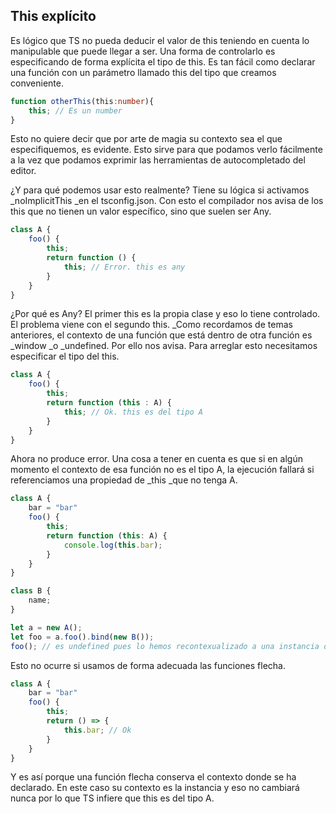 ## This explícito

Es lógico que TS no pueda deducir el valor de this teniendo en cuenta lo manipulable que puede llegar a ser. Una forma de controlarlo es especificando de forma explícita el tipo de this. Es tan fácil como declarar una función con un parámetro llamado this del tipo que creamos conveniente.

```ts
function otherThis(this:number){
    this; // Es un number
}
```

Esto no quiere decir que por arte de magia su contexto sea el que especifiquemos, es evidente. Esto sirve para que podamos verlo fácilmente a la vez que podamos exprimir las herramientas de autocompletado del editor.

¿Y para qué podemos usar esto realmente? Tiene su lógica si activamos _noImplicitThis _en el tsconfig.json. Con esto el compilador nos avisa de los this que no tienen un valor específico, sino que suelen ser Any.

```ts
class A {
    foo() {
        this;
        return function () {
            this; // Error. this es any
        }
    }
}
```

¿Por qué es Any? El primer this es la propia clase y eso lo tiene controlado. El problema viene con el segundo this. \_Como recordamos de temas anteriores, el contexto de una función que está dentro de otra función es \_window \_o \_undefined. Por ello nos avisa. Para arreglar esto necesitamos especificar el tipo del this.

```ts
class A {
    foo() {
        this;
        return function (this : A) {
            this; // Ok. this es del tipo A
        }
    }
}
```

Ahora no produce error. Una cosa a tener en cuenta es que si en algún momento el contexto de esa función no es el tipo A, la ejecución fallará si referenciamos una propiedad de \_this \_que no tenga A.

```ts
class A {
    bar = "bar"
    foo() {
        this;
        return function (this: A) {
            console.log(this.bar);
        }
    }
}

class B {
    name;
}

let a = new A();
let foo = a.foo().bind(new B());
foo(); // es undefined pues lo hemos recontexualizado a una instancia de B
```

Esto no ocurre si usamos de forma adecuada las funciones flecha.

```ts
class A {
    bar = "bar"
    foo() {
        this;
        return () => {
            this.bar; // Ok
        }
    }
}
```

Y es así porque una función flecha conserva el contexto donde se ha declarado. En este caso su contexto es la instancia y eso no cambiará nunca por lo que TS infiere que this es del tipo A.

